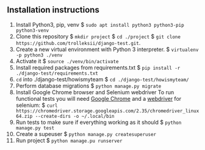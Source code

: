 ## Installation instructions

1. Install Python3, pip, venv
$ `sudo apt install python3 python3-pip python3-venv`
2. Clone this repository
$ `mkdir project`
$ `cd ./project`
$ `git clone https://github.com/trolleksii/django-test.git`.
3. Create a new virtual environment with Python 3 interpreter.
$ `virtualenv -p python3 ./venv`
4. Activate it
$ `source ./venv/bin/activate`
6. Install required packages from requirements.txt
$ `pip install -r ./django-test/requirements.txt`
7. `cd` into ./django-test/howismyteam
$ `cd ./django-test/howismyteam/`
8. Perform database migrations
$ `python manage.py migrate`
9. Install Google Chrome browser and Selenium webdriver
To run functional tests you will need [Google Chrome](https://www.google.com/chrome/) and a [webdriver](https://sites.google.com/a/chromium.org/chromedriver/downloads) for selenium:
$ `curl https://chromedriver.storage.googleapis.com/2.35/chromedriver_linux64.zip --create-dirs -o ~/.local/bin`
10. Run tests to make sure if everything working as it should
$ `python manage.py test`
11. Create a supeuser
$ `python manage.py createsuperuser`
12. Run project
$ `python manage.pu runserver`
